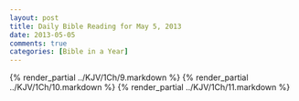 ```yaml
---
layout: post
title: Daily Bible Reading for May 5, 2013
date: 2013-05-05
comments: true
categories: [Bible in a Year]
---
```

{% render_partial ../KJV/1Ch/9.markdown %}
{% render_partial ../KJV/1Ch/10.markdown %}
{% render_partial ../KJV/1Ch/11.markdown %}
